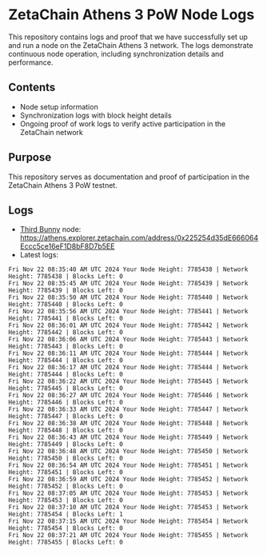 # ZetaChain Athens 3 PoW Node Logs
This repository contains logs and proof that we have successfully set up and run a node on the ZetaChain Athens 3 network. The logs demonstrate continuous node operation, including synchronization details and performance.

## Contents
- Node setup information
- Synchronization logs with block height details
- Ongoing proof of work logs to verify active participation in the ZetaChain network

## Purpose
This repository serves as documentation and proof of participation in the ZetaChain Athens 3 PoW testnet.

## Logs

- [Third Bunny](https://thirdbunny.xyz/) node: https://athens.explorer.zetachain.com/address/0x225254d35dE666064Eccc5ce16eF1D8bF8D7b5EE
- Latest logs:
```
Fri Nov 22 08:35:40 AM UTC 2024 Your Node Height: 7785438 | Network Height: 7785438 | Blocks Left: 0
Fri Nov 22 08:35:45 AM UTC 2024 Your Node Height: 7785439 | Network Height: 7785439 | Blocks Left: 0
Fri Nov 22 08:35:50 AM UTC 2024 Your Node Height: 7785440 | Network Height: 7785440 | Blocks Left: 0
Fri Nov 22 08:35:56 AM UTC 2024 Your Node Height: 7785441 | Network Height: 7785441 | Blocks Left: 0
Fri Nov 22 08:36:01 AM UTC 2024 Your Node Height: 7785442 | Network Height: 7785442 | Blocks Left: 0
Fri Nov 22 08:36:06 AM UTC 2024 Your Node Height: 7785443 | Network Height: 7785443 | Blocks Left: 0
Fri Nov 22 08:36:11 AM UTC 2024 Your Node Height: 7785444 | Network Height: 7785444 | Blocks Left: 0
Fri Nov 22 08:36:17 AM UTC 2024 Your Node Height: 7785444 | Network Height: 7785444 | Blocks Left: 0
Fri Nov 22 08:36:22 AM UTC 2024 Your Node Height: 7785445 | Network Height: 7785445 | Blocks Left: 0
Fri Nov 22 08:36:27 AM UTC 2024 Your Node Height: 7785446 | Network Height: 7785446 | Blocks Left: 0
Fri Nov 22 08:36:33 AM UTC 2024 Your Node Height: 7785447 | Network Height: 7785447 | Blocks Left: 0
Fri Nov 22 08:36:38 AM UTC 2024 Your Node Height: 7785448 | Network Height: 7785448 | Blocks Left: 0
Fri Nov 22 08:36:43 AM UTC 2024 Your Node Height: 7785449 | Network Height: 7785449 | Blocks Left: 0
Fri Nov 22 08:36:48 AM UTC 2024 Your Node Height: 7785450 | Network Height: 7785450 | Blocks Left: 0
Fri Nov 22 08:36:54 AM UTC 2024 Your Node Height: 7785451 | Network Height: 7785451 | Blocks Left: 0
Fri Nov 22 08:36:59 AM UTC 2024 Your Node Height: 7785452 | Network Height: 7785452 | Blocks Left: 0
Fri Nov 22 08:37:05 AM UTC 2024 Your Node Height: 7785453 | Network Height: 7785453 | Blocks Left: 0
Fri Nov 22 08:37:10 AM UTC 2024 Your Node Height: 7785453 | Network Height: 7785454 | Blocks Left: 1
Fri Nov 22 08:37:15 AM UTC 2024 Your Node Height: 7785454 | Network Height: 7785454 | Blocks Left: 0
Fri Nov 22 08:37:21 AM UTC 2024 Your Node Height: 7785455 | Network Height: 7785455 | Blocks Left: 0
```
